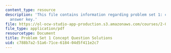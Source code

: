 ```yaml
---
content_type: resource
description: 'This file contains information regarding problem set 1: concept question
  answer key.'
file: https://ol-ocw-studio-app-production.s3.amazonaws.com/courses/2-003sc-engineering-dynamics-fall-2011/c788b7a251a671ce618404d5f411e2c7_MIT2_003SCF11_pset1CoSol.pdf
file_type: application/pdf
resourcetype: Document
title: Problem Set 1 Concept Question Solutions
uid: c788b7a2-51a6-71ce-6184-04d5f411e2c7
---
```

